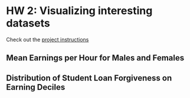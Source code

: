 # HW 2: Visualizing interesting datasets
Check out the [project instructions](https://github.com/mikeizbicki/cmc-csci040/tree/2021fall/hw_02)
## Mean Earnings per Hour for Males and Females 
## Distribution of Student Loan Forgiveness on Earning Deciles 
